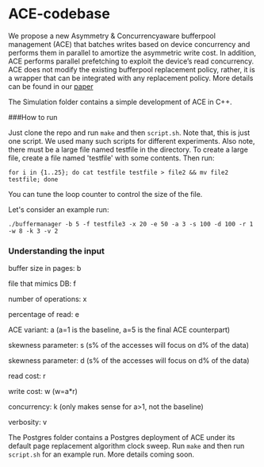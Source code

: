 # ACE-codebase

We propose a new Asymmetry & Concurrencyaware bufferpool management (ACE) that batches writes based on device concurrency and performs them in parallel to amortize the asymmetric write cost. In addition, ACE performs parallel prefetching to exploit the device’s read concurrency. ACE does not modify the existing bufferpool replacement policy, rather, it is a wrapper that can be integrated with any replacement policy. More details can be found in our [paper](https://ieeexplore.ieee.org/document/10184709)

The Simulation folder contains a simple development of ACE in C++.

###How to run

Just clone the repo and run `make` and then `script.sh`. Note that, this is just one script. We used many such scripts for different experiments. Also note, there must be a large file named testfile in the directory. To create a large file, create a file named 'testfile' with some contents. Then run:
```
for i in {1..25}; do cat testfile testfile > file2 && mv file2 testfile; done
```
You can tune the loop counter to control the size of the file.

Let's consider an example run:
```
./buffermanager -b 5 -f testfile3 -x 20 -e 50 -a 3 -s 100 -d 100 -r 1 -w 8 -k 3 -v 2
```
### Understanding the input

buffer size in pages: b

file that mimics DB: f

number of operations: x

percentage of read: e

ACE variant: a (a=1 is the baseline, a=5 is the final ACE counterpart)

skewness parameter: s (s% of the accesses will focus on d% of the data)

skewness parameter: d (s% of the accesses will focus on d% of the data)

read cost: r

write cost: w (w=a*r)

concurrency: k (only makes sense for a>1, not the baseline)

verbosity: v

The Postgres folder contains a Postgres deployment of ACE under its default page replacement algorithm clock sweep. Run `make` and then run `script.sh` for an example run. More details coming soon.

